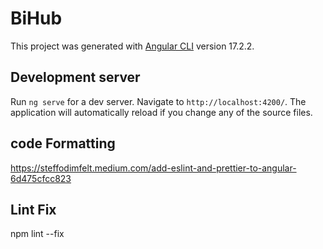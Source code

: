# BiHub

This project was generated with [Angular CLI](https://github.com/angular/angular-cli) version 17.2.2.

## Development server

Run `ng serve` for a dev server. Navigate to `http://localhost:4200/`. The application will automatically reload if you change any of the source files.

## code Formatting

https://steffodimfelt.medium.com/add-eslint-and-prettier-to-angular-6d475cfcc823

## Lint Fix

 npm lint --fix
